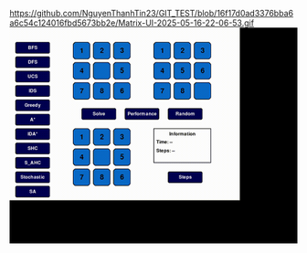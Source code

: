 https://github.com/NguyenThanhTin23/GIT_TEST/blob/16f17d0ad3376bba6a6c54c124016fbd5673bb2e/Matrix-UI-2025-05-16-22-06-53.gif
![image alt](https://github.com/NguyenThanhTin23/GIT_TEST/blob/16f17d0ad3376bba6a6c54c124016fbd5673bb2e/Matrix-UI-2025-05-16-22-06-53.gif)

